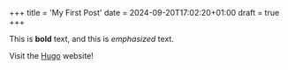+++
title = 'My First Post'
date = 2024-09-20T17:02:20+01:00
draft = true
+++

This is **bold** text, and this is *emphasized* text.

Visit the [Hugo](https://gohugo.io) website!